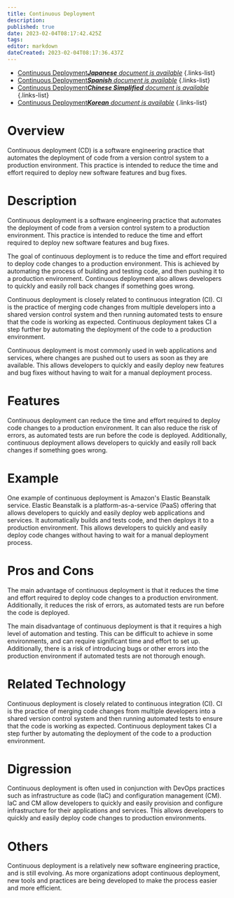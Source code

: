 ```yaml
---
title: Continuous Deployment
description: 
published: true
date: 2023-02-04T08:17:42.425Z
tags: 
editor: markdown
dateCreated: 2023-02-04T08:17:36.437Z
---
```


- [Continuous Deployment***Japanese** document is available*](/ja/Knowledge-base/Dictionary/continuous-deployment)
{.links-list}
- [Continuous Deployment***Spanish** document is available*](/es/Knowledge-base/Dictionary/continuous-deployment)
{.links-list}
- [Continuous Deployment***Chinese Simplified** document is available*](/zh/Knowledge-base/Dictionary/continuous-deployment)
{.links-list}
- [Continuous Deployment***Korean** document is available*](/ko/Knowledge-base/Dictionary/continuous-deployment)
{.links-list}


# Overview
Continuous deployment (CD) is a software engineering practice that automates the deployment of code from a version control system to a production environment. This practice is intended to reduce the time and effort required to deploy new software features and bug fixes.

# Description
Continuous deployment is a software engineering practice that automates the deployment of code from a version control system to a production environment. This practice is intended to reduce the time and effort required to deploy new software features and bug fixes. 

The goal of continuous deployment is to reduce the time and effort required to deploy code changes to a production environment. This is achieved by automating the process of building and testing code, and then pushing it to a production environment. Continuous deployment also allows developers to quickly and easily roll back changes if something goes wrong.

Continuous deployment is closely related to continuous integration (CI). CI is the practice of merging code changes from multiple developers into a shared version control system and then running automated tests to ensure that the code is working as expected. Continuous deployment takes CI a step further by automating the deployment of the code to a production environment.

Continuous deployment is most commonly used in web applications and services, where changes are pushed out to users as soon as they are available. This allows developers to quickly and easily deploy new features and bug fixes without having to wait for a manual deployment process.

# Features
Continuous deployment can reduce the time and effort required to deploy code changes to a production environment. It can also reduce the risk of errors, as automated tests are run before the code is deployed. Additionally, continuous deployment allows developers to quickly and easily roll back changes if something goes wrong.

# Example
One example of continuous deployment is Amazon's Elastic Beanstalk service. Elastic Beanstalk is a platform-as-a-service (PaaS) offering that allows developers to quickly and easily deploy web applications and services. It automatically builds and tests code, and then deploys it to a production environment. This allows developers to quickly and easily deploy code changes without having to wait for a manual deployment process.

# Pros and Cons
The main advantage of continuous deployment is that it reduces the time and effort required to deploy code changes to a production environment. Additionally, it reduces the risk of errors, as automated tests are run before the code is deployed. 

The main disadvantage of continuous deployment is that it requires a high level of automation and testing. This can be difficult to achieve in some environments, and can require significant time and effort to set up. Additionally, there is a risk of introducing bugs or other errors into the production environment if automated tests are not thorough enough.

# Related Technology
Continuous deployment is closely related to continuous integration (CI). CI is the practice of merging code changes from multiple developers into a shared version control system and then running automated tests to ensure that the code is working as expected. Continuous deployment takes CI a step further by automating the deployment of the code to a production environment.

# Digression
Continuous deployment is often used in conjunction with DevOps practices such as infrastructure as code (IaC) and configuration management (CM). IaC and CM allow developers to quickly and easily provision and configure infrastructure for their applications and services. This allows developers to quickly and easily deploy code changes to production environments.

# Others
Continuous deployment is a relatively new software engineering practice, and is still evolving. As more organizations adopt continuous deployment, new tools and practices are being developed to make the process easier and more efficient.